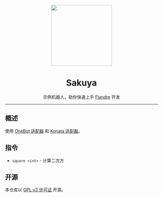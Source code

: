 ﻿<div align="center">

<img src="https://ghproxy.com/https://raw.githubusercontent.com/FlandreDevs/Sakuya/main/assets/avatar.jpg" width="200" />

# Sakuya

示例机器人，助你快速上手 [Flandre](https://github.com/FlandreDevs/Flandre) 开发

</div>

---

## 概述
使用 [OneBot 适配器](https://flandre.sorabs.cc/ecosystem/adapters/onebot.html)
和 [Konata 适配器](https://github.com/FlandreDevs/Flandre/tree/dev/src/Flandre.Adapters.Konata)。

## 指令
- `square <int>` - 计算二次方

## 开源

本仓库以 [GPL v3 许可证](./LICENSE) 开源。